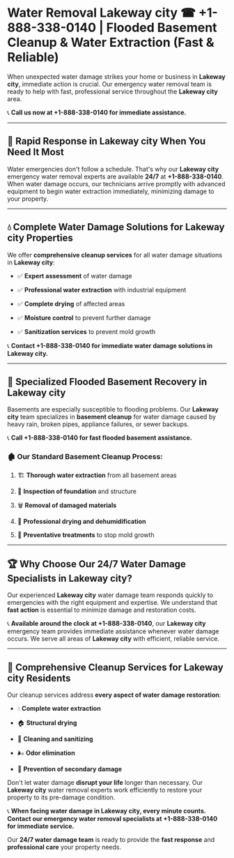 # Water Removal Lakeway city ☎ +1-888-338-0140 | Flooded Basement Cleanup & Water Extraction (Fast & Reliable)

When unexpected water damage strikes your home or business in **Lakeway city**, immediate action is crucial. Our emergency water removal team is ready to help with fast, professional service throughout the **Lakeway city** area. 

📞 **Call us now at +1-888-338-0140 for immediate assistance.**
---
## 🚀 Rapid Response in Lakeway city When You Need It Most
Water emergencies don't follow a schedule. That's why our **Lakeway city** emergency water removal experts are available **24/7** at **+1-888-338-0140**. When water damage occurs, our technicians arrive promptly with advanced equipment to begin water extraction immediately, minimizing damage to your property.
---
## 💧 Complete Water Damage Solutions for Lakeway city Properties
We offer **comprehensive cleanup services** for all water damage situations in **Lakeway city**:
- ✅ **Expert assessment** of water damage  
- ✅ **Professional water extraction** with industrial equipment  
- ✅ **Complete drying** of affected areas  
- ✅ **Moisture control** to prevent further damage  
- ✅ **Sanitization services** to prevent mold growth  
📞 **Contact +1-888-338-0140 for immediate water damage solutions in Lakeway city.**
---
## 🌊 Specialized Flooded Basement Recovery in Lakeway city
Basements are especially susceptible to flooding problems. Our **Lakeway city** team specializes in **basement cleanup** for water damage caused by heavy rain, broken pipes, appliance failures, or sewer backups. 
📞 **Call +1-888-338-0140 for fast flooded basement assistance.**
### 🏚️ Our Standard Basement Cleanup Process:
1. 🏗️ **Thorough water extraction** from all basement areas  
2. 🔎 **Inspection of foundation** and structure  
3. 🗑️ **Removal of damaged materials**  
4. 💨 **Professional drying and dehumidification**  
5. 🚫 **Preventative treatments** to stop mold growth  
---
## 🏆 Why Choose Our 24/7 Water Damage Specialists in Lakeway city?
Our experienced **Lakeway city** water damage team responds quickly to emergencies with the right equipment and expertise. We understand that **fast action** is essential to minimize damage and restoration costs.
📞 **Available around the clock at +1-888-338-0140**, our **Lakeway city** emergency team provides immediate assistance whenever water damage occurs. We serve all areas of **Lakeway city** with efficient, reliable service.
---
## 🧹 Comprehensive Cleanup Services for Lakeway city Residents
Our cleanup services address **every aspect of water damage restoration**:
- 💧 **Complete water extraction**  
- 🏠 **Structural drying**  
- 🧼 **Cleaning and sanitizing**  
- 🌬️ **Odor elimination**  
- 🚫 **Prevention of secondary damage**  
Don't let water damage **disrupt your life** longer than necessary. Our **Lakeway city** water removal experts work efficiently to restore your property to its pre-damage condition.
📞 **When facing water damage in Lakeway city, every minute counts. Contact our emergency water removal specialists at +1-888-338-0140 for immediate service.**
Our **24/7 water damage team** is ready to provide the **fast response** and **professional care** your property needs.
